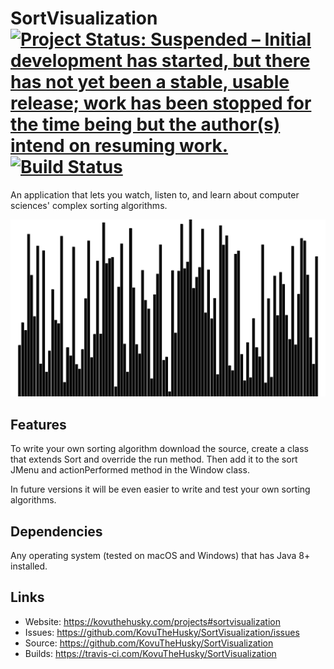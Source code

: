 # SortVisualization [![Project Status: Suspended – Initial development has started, but there has not yet been a stable, usable release; work has been stopped for the time being but the author(s) intend on resuming work.](https://www.repostatus.org/badges/latest/suspended.svg)](https://www.repostatus.org/#suspended) [![Build Status](https://travis-ci.com/KovuTheHusky/SortVisualization.svg?branch=master)](https://travis-ci.com/KovuTheHusky/SortVisualization)

An application that lets you watch, listen to, and learn about computer sciences' complex sorting algorithms.

[![](preview.gif)](#)

## Features

To write your own sorting algorithm download the source, create a class that extends Sort and override the run method. Then add it to the sort JMenu and actionPerformed method in the Window class.

In future versions it will be even easier to write and test your own sorting algorithms.

## Dependencies

Any operating system (tested on macOS and Windows) that has Java 8+ installed.

## Links

* Website: <https://kovuthehusky.com/projects#sortvisualization>
* Issues: <https://github.com/KovuTheHusky/SortVisualization/issues>
* Source: <https://github.com/KovuTheHusky/SortVisualization>
* Builds: <https://travis-ci.com/KovuTheHusky/SortVisualization>
